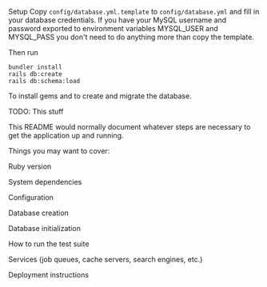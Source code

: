 Setup
Copy `config/database.yml.template` to `config/database.yml` and fill in your database credentials. If you have your MySQL username and password exported to environment variables MYSQL_USER and MYSQL_PASS you don't need to do anything more than copy the template.

Then run
```
bundler install
rails db:create
rails db:schema:load
```
To install gems and to create and migrate the database.

TODO: This stuff

This README would normally document whatever steps are necessary to get the application up and running.

Things you may want to cover:

Ruby version

System dependencies

Configuration

Database creation

Database initialization

How to run the test suite

Services (job queues, cache servers, search engines, etc.)

Deployment instructions
